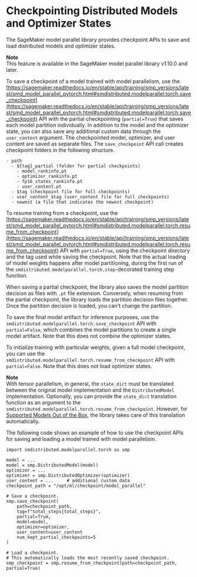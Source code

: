 # Checkpointing Distributed Models and Optimizer States<a name="model-parallel-extended-features-pytorch-checkpoint"></a>

The SageMaker model parallel library provides checkpoint APIs to save and load distributed models and optimizer states\.

**Note**  
This feature is available in the SageMaker model parallel library v1\.10\.0 and later\.

To save a checkpoint of a model trained with model parallelism, use the [https://sagemaker.readthedocs.io/en/stable/api/training/smp_versions/latest/smd_model_parallel_pytorch.html#smdistributed.modelparallel.torch.save_checkpoint](https://sagemaker.readthedocs.io/en/stable/api/training/smp_versions/latest/smd_model_parallel_pytorch.html#smdistributed.modelparallel.torch.save_checkpoint) API with the partial checkpointing \(`partial=True`\) that saves each model partition individually\. In addition to the model and the optimizer state, you can also save any additional custom data through the `user_content` argument\. The checkpointed model, optimizer, and user content are saved as separate files\. The `save_checkpoint` API call creates checkpoint folders in the following structure\. 

```
- path
  - ${tag}_partial (folder for partial checkpoints)
    - model_rankinfo.pt
    - optimizer_rankinfo.pt
    - fp16_states_rankinfo.pt
    - user_content.pt
  - $tag (checkpoint file for full checkpoints)
  - user_content_$tag (user_content file for full checkpoints)
  - newest (a file that indicates the newest checkpoint)
```

To resume training from a checkpoint, use the [https://sagemaker.readthedocs.io/en/stable/api/training/smp_versions/latest/smd_model_parallel_pytorch.html#smdistributed.modelparallel.torch.resume_from_checkpoint](https://sagemaker.readthedocs.io/en/stable/api/training/smp_versions/latest/smd_model_parallel_pytorch.html#smdistributed.modelparallel.torch.resume_from_checkpoint) API with `partial=True`, using the checkpoint directory and the tag used while saving the checkpoint\. Note that the actual loading of model weights happens after model partitioning, during the first run of the `smdistributed.modelparallel.torch.step`\-decorated training step function\.

When saving a partial checkpoint, the library also saves the model partition decision as files with `.pt` file extension\. Conversely, when resuming from the partial checkpoint, the library loads the partition decision files together\. Once the partition decision is loaded, you can't change the partition\.

To save the final model artifact for inference purposes, use the `smdistributed.modelparallel.torch.save_checkpoint` API with `partial=False`, which combines the model partitions to create a single model artifact\. Note that this does not combine the optimizer states\.

To initialize training with particular weights, given a full model checkpoint, you can use the `smdistributed.modelparallel.torch.resume_from_checkpoint` API with `partial=False`\. Note that this does not load optimizer states\.

**Note**  
With tensor parallelism, in general, the `state_dict` must be translated between the original model implementation and the `DistributedModel` implementation\. Optionally, you can provide the `state_dict` translation function as an argument to the `smdistributed.modelparallel.torch.resume_from_checkpoint`\. However, for [Supported Models Out of the Box](model-parallel-extended-features-pytorch-hugging-face.md#model-parallel-extended-features-pytorch-hugging-face-out-of-the-box), the library takes care of this translation automatically\.

The following code shows an example of how to use the checkpoint APIs for saving and loading a model trained with model parallelism\.

```
import smdistributed.modelparallel.torch as smp

model = ...
model = smp.DistributedModel(model)
optimizer = ...
optimizer = smp.DistributedOptimizer(optimizer)
user_content = ...     # additional custom data
checkpoint_path = "/opt/ml/checkpoint/model_parallel"

# Save a checkpoint.
smp.save_checkpoint(
    path=checkpoint_path,
    tag=f"total_steps{total_steps}",
    partial=True,
    model=model,
    optimizer=optimizer,
    user_content=user_content
    num_kept_partial_checkpoints=5
)

# Load a checkpoint.
# This automatically loads the most recently saved checkpoint.
smp_checkpoint = smp.resume_from_checkpoint(path=checkpoint_path, partial=True)
```